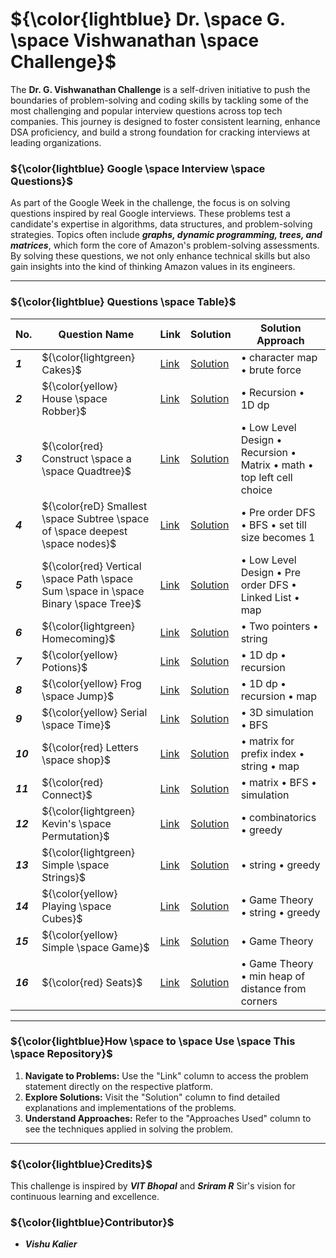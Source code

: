 # ${\color{lightblue} Dr. \space G. \space Vishwanathan \space Challenge}$

The **Dr. G. Vishwanathan Challenge** is a self-driven initiative to push the boundaries of problem-solving and coding skills by tackling some of the most challenging and popular interview questions across top tech companies. This journey is designed to foster consistent learning, enhance DSA proficiency, and build a strong foundation for cracking interviews at leading organizations.

### ${\color{lightblue} Google \space Interview \space Questions}$

As part of the Google Week in the challenge, the focus is on solving questions inspired by real Google interviews. These problems test a candidate's expertise in algorithms, data structures, and problem-solving strategies. Topics often include ***graphs, dynamic programming, trees, and matrices***, which form the core of Amazon's problem-solving assessments. By solving these questions, we not only enhance technical skills but also gain insights into the kind of thinking Amazon values in its engineers.

---

### ${\color{lightblue} Questions \space Table}$

| No. | Question Name | Link | Solution | Solution Approach |
|-|-|-|-|-|
| ***1*** | ${\color{lightgreen} Cakes}$ | [Link](https://www.naukri.com/code360/problems/cakes_6286388?interviewProblemRedirection=true&company%5B%5D=Google&sort_entity=recents&sort_order=DESC&leftPanelTabValue=PROBLEM) | [Solution](https://github.com/VishuKalier2003/DrGVishwanathanChallengen/blob/main/Google/Codes/Cakes.java) | • character map • brute force |
| ***2*** | ${\color{yellow} House \space Robber}$ | [Link](https://leetcode.com/problems/house-robber/description/) | [Solution](https://github.com/VishuKalier2003/DrGVishwanathanChallengen/blob/main/Google/Codes/Robber.java) | • Recursion • 1D dp |
| ***3*** | ${\color{red} Construct \space a \space Quadtree}$ | [Link](https://leetcode.com/problems/construct-quad-tree/description/) | [Solution](https://github.com/VishuKalier2003/DrGVishwanathanChallengen/blob/main/Google/Codes/ConstructQuad.java) | • Low Level Design • Recursion • Matrix • math • top left cell choice | 
| ***4*** | ${\color{reD} Smallest \space Subtree \space of \space deepest \space nodes}$ | [Link](https://leetcode.com/problems/smallest-subtree-with-all-the-deepest-nodes/description/) | [Solution](https://github.com/VishuKalier2003/DrGVishwanathanChallengen/blob/main/Google/Codes/DeepestNodes.java) | • Pre order DFS • BFS • set till size becomes 1 |
| ***5*** | ${\color{red} Vertical \space Path \space Sum \space in \space Binary \space Tree}$ | [Link](https://www.naukri.com/code360/problems/vertical-sum-in-a-binary-tree_981285?interviewProblemRedirection=true&practice_topic%5B%5D=Binary%2520Trees&difficulty%5B%5D=Hard&count=25&page=1&search=&sort_entity=order&sort_order=ASC&leftPanelTabValue=PROBLEM&customSource=studio_nav) | [Solution](https://github.com/VishuKalier2003/DrGVishwanathanChallengen/blob/main/Google/Codes/Vertical.java) | • Low Level Design • Pre order DFS • Linked List • map |
| ***6*** | ${\color{lightgreen} Homecoming}$ | [Link](https://codeforces.com/problemset/problem/1315/B) | [Solution](https://github.com/VishuKalier2003/DrGVishwanathanChallengen/blob/main/Google/Codes/Homecoming.java) | • Two pointers • string |
| ***7*** | ${\color{yellow} Potions}$ | [Link](https://codeforces.com/problemset/problem/1526/C1) | [Solution](https://github.com/VishuKalier2003/DrGVishwanathanChallengen/blob/main/Google/Codes/Potions.java) | • 1D dp • recursion |
| ***8*** | ${\color{yellow} Frog \space Jump}$ | [Link](https://leetcode.com/problems/frog-jump/description/) | [Solution](https://github.com/VishuKalier2003/DrGVishwanathanChallengen/blob/main/Google/Codes/FrogJump.java) | • 1D dp • recursion • map |
| ***9*** | ${\color{yellow} Serial \space Time}$ | [Link](https://codeforces.com/problemset/problem/60/B) | [Solution](https://github.com/VishuKalier2003/DrGVishwanathanChallengen/blob/main/Google/Codes/SerialTime.java) | • 3D simulation • BFS |
| ***10*** | ${\color{red} Letters \space shop}$ | [Link](https://codeforces.com/problemset/problem/1187/B) | [Solution](https://github.com/VishuKalier2003/DrGVishwanathanChallengen/blob/main/Google/Codes/LettersShop.java) | • matrix for prefix index • string • map |
| ***11*** | ${\color{red} Connect}$ | [Link](https://codeforces.com/problemset/problem/1130/C) | [Solution](https://github.com/VishuKalier2003/DrGVishwanathanChallengen/blob/main/Google/Codes/Connect.java) | • matrix • BFS • simulation |
| ***12*** | ${\color{lightgreen} Kevin's \space Permutation}$ | [Link](https://codeforces.com/contest/2048/problem/B) | [Solution](https://github.com/VishuKalier2003/DrGVishwanathanChallengen/blob/main/Google/Codes/KevinPermutation) | • combinatorics • greedy |
| ***13*** | ${\color{lightgreen} Simple \space Strings}$ | [Link](https://codeforces.com/problemset/problem/665/C) | [Solution](https://github.com/VishuKalier2003/DrGVishwanathanChallengen/blob/main/Google/Codes/SimpleString) | • string • greedy |
| ***14*** | ${\color{yellow} Playing \space Cubes}$ | [Link](https://codeforces.com/problemset/problem/257/B) | [Solution](https://github.com/VishuKalier2003/DrGVishwanathanChallengen/blob/main/Google/Codes/Cubes) | • Game Theory • string • greedy |
| ***15*** | ${\color{yellow} Simple \space Game}$ | [Link](https://codeforces.com/problemset/problem/570/B) | [Solution](https://github.com/VishuKalier2003/DrGVishwanathanChallengen/blob/main/Google/Codes/SimpleGame) | • Game Theory |
| ***16*** | ${\color{red} Seats}$ | [Link](https://codeforces.com/problemset/problem/1627/B) | [Solution](https://github.com/VishuKalier2003/DrGVishwanathanChallengen/blob/main/Google/Codes/Seats) | • Game Theory • min heap of distance from corners | 



---

### ${\color{lightblue}How \space to \space Use \space This \space Repository}$

1. **Navigate to Problems:** Use the "Link" column to access the problem statement directly on the respective platform.
2. **Explore Solutions:** Visit the "Solution" column to find detailed explanations and implementations of the problems.
3. **Understand Approaches:** Refer to the "Approaches Used" column to see the techniques applied in solving the problem.

---

### ${\color{lightblue}Credits}$

This challenge is inspired by ***VIT Bhopal*** and ***Sriram R*** Sir's vision for continuous learning and excellence.

### ${\color{lightblue}Contributor}$

- ***Vishu Kalier***

